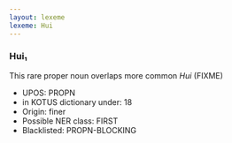 ```yaml
---
layout: lexeme
lexeme: Hui
---
```


###  Hui₁

This rare proper noun overlaps more common *Hui* (FIXME)
* UPOS:  PROPN
* in KOTUS dictionary under:  18
* Origin:  finer
* Possible NER class:  FIRST
* Blacklisted:  PROPN-BLOCKING

